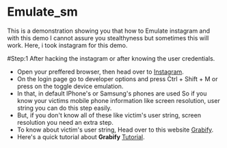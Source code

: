 # Emulate_sm
This is a demonstration showing you that how to Emulate instagram and with this demo I cannot assure you stealthyness but sometimes this will work. 
Here, i took instagram for this demo. 


#Step:1
After hacking the instagram or after knowing the user credentials. 
- Open your preffered browser, then head over to [Instagram](https://www.instagram.com).
- On the login page go to developer options and press Ctrl + Shift + M or press on the toggle device emulation. 
- In that, in default IPhone's or Samsung's phones are used So if you know your victims mobile phone information like screen resolution, user string you can do this step easily. 
- But, if you don't know all of these like victim's user string, screen resolution you need an extra step. 
- To know about victim's user string, Head over to this website [Grabify](https://grabify.link/).
- Here's a quick tutorial about **Grabify** [Tutorial](https://www.youtube.com/watch?v=lru-UWQ06I0&feature=share&si=ELPmzJkDCLju2KnD5oyZMQ).
